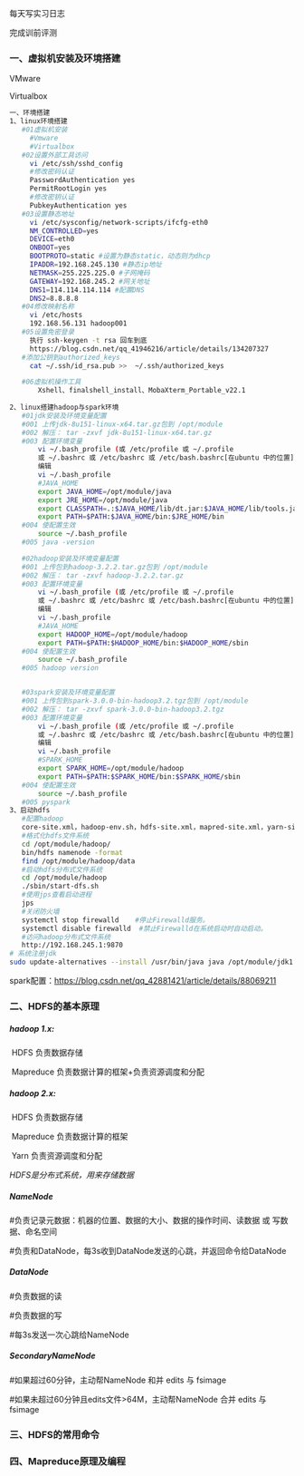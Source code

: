 每天写实习日志

完成训前评测

### 一、虚拟机安装及环境搭建

VMware

Virtualbox

```bash
一、环境搭建
1、linux环境搭建
   #01虚拟机安装
     #Vmware
     #Virtualbox
   #02设置外部工具访问
     vi /etc/ssh/sshd_config
     #修改密码认证
     PasswordAuthentication yes   
     PermitRootLogin yes
     #修改密钥认证
     PubkeyAuthentication yes
   #03设置静态地址
     vi /etc/sysconfig/network-scripts/ifcfg-eth0
     NM_CONTROLLED=yes
     DEVICE=eth0
     ONBOOT=yes 
     BOOTPROTO=static #设置为静态static，动态则为dhcp
     IPADDR=192.168.245.130 #静态ip地址
     NETMASK=255.225.225.0 #子网掩码
     GATEWAY=192.168.245.2 #网关地址
     DNS1=114.114.114.114 #配置DNS
     DNS2=8.8.8.8
   #04修改映射名称
     vi /etc/hosts
	 192.168.56.131 hadoop001
   #05设置免密登录
	 执行 ssh-keygen -t rsa 回车到底
	 https://blog.csdn.net/qq_41946216/article/details/134207327
   #添加公钥到authorized_keys 
     cat ~/.ssh/id_rsa.pub >>  ~/.ssh/authorized_keys

   #06虚拟机操作工具
	   Xshell、finalshell_install、MobaXterm_Portable_v22.1
	   
2、linux搭建hadoop与spark环境
   #01jdk安装及环境变量配置
   #001 上传jdk-8u151-linux-x64.tar.gz包到 /opt/module
   #002 解压： tar -zxvf jdk-8u151-linux-x64.tar.gz
   #003 配置环境变量
       vi ~/.bash_profile (或 /etc/profile 或 ~/.profile  
       或 ~/.bashrc 或 /etc/bashrc 或 /etc/bash.bashrc[在ubuntu 中的位置]) 
       编辑
	   vi ~/.bash_profile
	   #JAVA_HOME
       export JAVA_HOME=/opt/module/java
       export JRE_HOME=/opt/module/java
       export CLASSPATH=.:$JAVA_HOME/lib/dt.jar:$JAVA_HOME/lib/tools.jar
       export PATH=$PATH:$JAVA_HOME/bin:$JRE_HOME/bin
   #004 使配置生效
       source ~/.bash_profile
   #005 java -version      

   #02hadoop安装及环境变量配置
   #001 上传包到hadoop-3.2.2.tar.gz包到 /opt/module
   #002 解压： tar -zxvf hadoop-3.2.2.tar.gz
   #003 配置环境变量
       vi ~/.bash_profile (或 /etc/profile 或 ~/.profile  
       或 ~/.bashrc 或 /etc/bashrc 或 /etc/bash.bashrc[在ubuntu 中的位置]) 
       编辑
	   vi ~/.bash_profile
	   #JAVA_HOME
       export HADOOP_HOME=/opt/module/hadoop
       export PATH=$PATH:$HADOOP_HOME/bin:$HADOOP_HOME/sbin
   #004 使配置生效
       source ~/.bash_profile
   #005 hadoop version    


   #03spark安装及环境变量配置
   #001 上传包到spark-3.0.0-bin-hadoop3.2.tgz包到 /opt/module
   #002 解压： tar -zxvf spark-3.0.0-bin-hadoop3.2.tgz
   #003 配置环境变量
       vi ~/.bash_profile (或 /etc/profile 或 ~/.profile  
       或 ~/.bashrc 或 /etc/bashrc 或 /etc/bash.bashrc[在ubuntu 中的位置]) 
       编辑
	   vi ~/.bash_profile
	   #SPARK_HOME
       export SPARK_HOME=/opt/module/hadoop
       export PATH=$PATH:$SPARK_HOME/bin:$SPARK_HOME/sbin
   #004 使配置生效
       source ~/.bash_profile
   #005 pyspark 
3、启动hdfs
   #配置hadoop
   core-site.xml，hadoop-env.sh，hdfs-site.xml，mapred-site.xml，yarn-site.xml五个配置文件覆盖到/opt/module/hadoop/etc/hadoop/中
   #格式化hdfs文件系统
   cd /opt/module/hadoop/
   bin/hdfs namenode -format
   find /opt/module/hadoop/data
   #启动hdfs分布式文件系统
   cd /opt/module/hadoop
   ./sbin/start-dfs.sh
   #使用jps查看启动进程
   jps
   #关闭防火墙
   systemctl stop firewalld    #停止Firewalld服务。
   systemctl disable firewalld  #禁止Firewalld在系统启动时自动启动。
   #访问hadoop分布式文件系统
   http://192.168.245.1:9870
# 系统注册jdk
sudo update-alternatives --install /usr/bin/java java /opt/module/jdk1.8.0_151/bin/java 300
```

spark配置：https://blog.csdn.net/qq_42881421/article/details/88069211

### 二、HDFS的基本原理

##### hadoop 1.x:

​	HDFS			负责数据存储

​	Mapreduce 负责数据计算的框架+负责资源调度和分配

##### hadoop 2.x:

​	HDFS			负责数据存储

​	Mapreduce 负责数据计算的框架

​	Yarn			 负责资源调度和分配

*HDFS是分布式系统，用来存储数据*

##### NameNode

#负责记录元数据：机器的位置、数据的大小、数据的操作时间、读数据 或 写数据、命名空间

#负责和DataNode，每3s收到DataNode发送的心跳，并返回命令给DataNode

##### DataNode

#负责数据的读

#负责数据的写

#每3s发送一次心跳给NameNode

##### SecondaryNameNode

#如果超过60分钟，主动帮NameNode 和并 edits 与 fsimage

#如果未超过60分钟且edits文件>64M，主动帮NameNode 合并 edits 与 fsimage

### 三、HDFS的常用命令

### 四、Mapreduce原理及编程